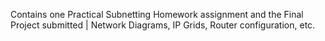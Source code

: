 Contains one Practical Subnetting Homework assignment and the Final Project submitted | 
Network Diagrams, IP Grids, Router configuration, etc.

